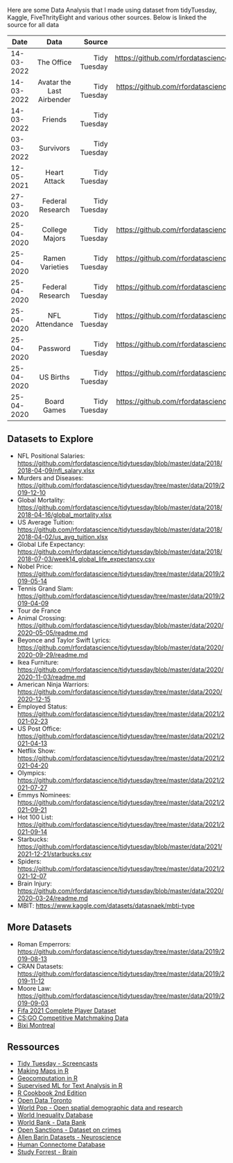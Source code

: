 Here are some Data Analysis that I made using dataset from tidyTuesday, Kaggle, FiveThrityEight 
and various other sources. Below is linked the source for all data

| Date        | Data                      | Source                    | Link                                                                             |
| ----------- | :----------------------:  | ------------------------: | ---------------------------:                                                     |
| 14-03-2022  | The Office                | Tidy Tuesday              | https://github.com/rfordatascience/tidytuesday/blob/master/data/2020/2020-03-17/ |
| 14-03-2022  | Avatar the Last Airbender | Tidy Tuesday              | https://github.com/rfordatascience/tidytuesday/tree/master/data/2020/2020-08-11  |
| 14-03-2022  | Friends                   | Tidy Tuesday              |                                                                                  |
| 03-03-2022  | Survivors                 | Tidy Tuesday              |                                                                                  |
| 12-05-2021  | Heart Attack              | Tidy Tuesday              |                                                                                  |
| 27-03-2020  | Federal Research          | Tidy Tuesday              |                                                                                  |
| 25-04-2020  | College Majors            | Tidy Tuesday              | https://github.com/rfordatascience/tidytuesday/tree/master/data/2018/2018-10-16  |
| 25-04-2020  | Ramen Varieties           | Tidy Tuesday              | https://github.com/rfordatascience/tidytuesday/tree/master/data/2018/2018-10-02  |
| 25-04-2020  | Federal Research          | Tidy Tuesday              | https://github.com/rfordatascience/tidytuesday/tree/master/data/2019/2019-02-12  |
| 25-04-2020  | NFL Attendance            | Tidy Tuesday              | https://github.com/rfordatascience/tidytuesday/tree/master/data/2020/2020-02-04  |
| 25-04-2020  | Password                  | Tidy Tuesday              | https://github.com/rfordatascience/tidytuesday/tree/master/data/2020/2020-01-14  |
| 25-04-2020  | US Births                 | Tidy Tuesday              | https://github.com/rfordatascience/tidytuesday/tree/master/data/2020/2020-01-14  |
| 25-04-2020  | Board Games               | Tidy Tuesday              | https://github.com/rfordatascience/tidytuesday/tree/master/data/2019/2019-03-12  |


## Datasets to Explore

- NFL Positional Salaries: https://github.com/rfordatascience/tidytuesday/blob/master/data/2018/2018-04-09/nfl_salary.xlsx
- Murders and Diseases: https://github.com/rfordatascience/tidytuesday/tree/master/data/2019/2019-12-10
- Global Mortality: https://github.com/rfordatascience/tidytuesday/blob/master/data/2018/2018-04-16/global_mortality.xlsx
- US Average Tuition: https://github.com/rfordatascience/tidytuesday/blob/master/data/2018/2018-04-02/us_avg_tuition.xlsx
- Global Life Expectancy: https://github.com/rfordatascience/tidytuesday/blob/master/data/2018/2018-07-03/week14_global_life_expectancy.csv
- Nobel Price: https://github.com/rfordatascience/tidytuesday/tree/master/data/2019/2019-05-14
- Tennis Grand Slam: https://github.com/rfordatascience/tidytuesday/tree/master/data/2019/2019-04-09
- Tour de France
- Animal Crossing: https://github.com/rfordatascience/tidytuesday/blob/master/data/2020/2020-05-05/readme.md
- Beyonce and Taylor Swift Lyrics: https://github.com/rfordatascience/tidytuesday/blob/master/data/2020/2020-09-29/readme.md
- Ikea Furniture: https://github.com/rfordatascience/tidytuesday/blob/master/data/2020/2020-11-03/readme.md
- American Ninja Warriors: https://github.com/rfordatascience/tidytuesday/tree/master/data/2020/2020-12-15
- Employed Status: https://github.com/rfordatascience/tidytuesday/tree/master/data/2021/2021-02-23
- US Post Office: https://github.com/rfordatascience/tidytuesday/tree/master/data/2021/2021-04-13
- Netflix Show: https://github.com/rfordatascience/tidytuesday/tree/master/data/2021/2021-04-20
- Olympics: https://github.com/rfordatascience/tidytuesday/tree/master/data/2021/2021-07-27
- Emmys Nominees: https://github.com/rfordatascience/tidytuesday/tree/master/data/2021/2021-09-21
- Hot 100 List: https://github.com/rfordatascience/tidytuesday/tree/master/data/2021/2021-09-14
- Starbucks: https://github.com/rfordatascience/tidytuesday/blob/master/data/2021/2021-12-21/starbucks.csv
- Spiders: https://github.com/rfordatascience/tidytuesday/tree/master/data/2021/2021-12-07
- Brain Injury: https://github.com/rfordatascience/tidytuesday/blob/master/data/2020/2020-03-24/readme.md
- MBIT: https://www.kaggle.com/datasets/datasnaek/mbti-type


## More Datasets

- Roman Emperrors: https://github.com/rfordatascience/tidytuesday/tree/master/data/2019/2019-08-13
- CRAN Datasets: https://github.com/rfordatascience/tidytuesday/tree/master/data/2019/2019-11-12
- Moore Law: https://github.com/rfordatascience/tidytuesday/tree/master/data/2019/2019-09-03
- [Fifa 2021 Complete Player Dataset](https://www.kaggle.com/datasets/aayushmishra1512/fifa-2021-complete-player-data)
- [CS:GO Competitive Matchmaking Data](https://www.kaggle.com/datasets/skihikingkevin/csgo-matchmaking-damage?select=esea_meta_demos.part1.csv)
- [Bixi Montreal](https://bixi.com/en/open-data)


## Ressources

- [Tidy Tuesday - Screencasts](https://github.com/dgrtwo/data-screencasts)
- [Making Maps in R](https://github.com/rfordatascience/tidytuesday/tree/master/data/2021/2021-11-02)
- [Geocomputation in R](https://geocompr.robinlovelace.net/adv-map.html)
- [Supervised ML for Text Analysis in R](https://smltar.com/)
- [R Cookbook 2nd Edition](https://rc2e.com/)
- [Open Data Toronto](https://open.toronto.ca/#84045f23-7465-0892-8889-7b6f91049b29)
- [World Pop - Open spatial demographic data and research](https://hub.worldpop.org/)
- [World Inequality Database](https://wid.world/)
- [World Bank - Data Bank](https://databank.worldbank.org/home.aspx)
- [Open Sanctions - Dataset on crimes](https://www.opensanctions.org/)
- [Allen Barin Datasets - Neuroscience](https://portal.brain-map.org/)
- [Human Connectome Database](https://db.humanconnectome.org/app/template/Login.vm)
- [Study Forrest - Brain](https://www.studyforrest.org/)

